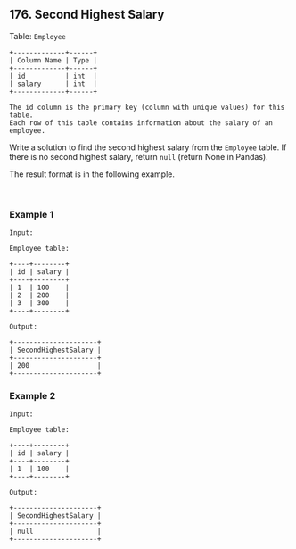 ## 176. Second Highest Salary

Table: `Employee`

```
+-------------+------+
| Column Name | Type |
+-------------+------+
| id          | int  |
| salary      | int  |
+-------------+------+

The id column is the primary key (column with unique values) for this table.
Each row of this table contains information about the salary of an employee.
```

Write a solution to find the second highest salary from the `Employee` table. If there is no second highest salary, return `null` (return None in Pandas).

The result format is in the following example.

<br>

### Example 1

```
Input:

Employee table:

+----+--------+
| id | salary |
+----+--------+
| 1  | 100    |
| 2  | 200    |
| 3  | 300    |
+----+--------+

Output:

+---------------------+
| SecondHighestSalary |
+---------------------+
| 200                 |
+---------------------+
```

### Example 2

```
Input:

Employee table:

+----+--------+
| id | salary |
+----+--------+
| 1  | 100    |
+----+--------+

Output:

+---------------------+
| SecondHighestSalary |
+---------------------+
| null                |
+---------------------+
```
